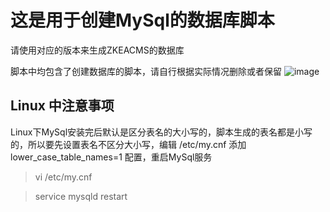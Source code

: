 # 这是用于创建MySql的数据库脚本
请使用对应的版本来生成ZKEACMS的数据库

脚本中均包含了创建数据库的脚本，请自行根据实际情况删除或者保留
![image](https://user-images.githubusercontent.com/6006218/31644506-51e86d88-b329-11e7-8dcc-81bcfbc5113d.png)

## Linux 中注意事项
Linux下MySql安装完后默认是区分表名的大小写的，脚本生成的表名都是小写的，所以要先设置表名不区分大小写，编辑 /etc/my.cnf 添加 lower_case_table_names=1 配置，重启MySql服务
> vi /etc/my.cnf

> service mysqld restart